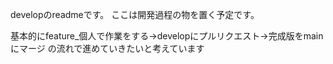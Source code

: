 developのreadmeです。
ここは開発過程の物を置く予定です。

基本的にfeature_個人で作業をする→developにプルリクエスト→完成版をmainにマージ
の流れで進めていきたいと考えています

